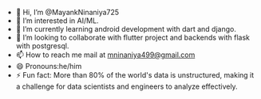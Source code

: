 - 👋 Hi, I’m @MayankNinaniya725
- 👀 I’m interested in AI/ML.
- 🌱 I’m currently learning android development with dart and django.
- 💞️ I’m looking to collaborate with flutter project and backends with flask with postgresql.
- 📫 How to reach me mail at mninaniya499@gmail.com
- 😄 Pronouns:he/him
- ⚡ Fun fact: More than 80% of the world's data is unstructured, making it a challenge for data scientists and engineers to analyze effectively.
